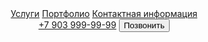
<!DOCTYPE html>
<html>
<head>
    <meta charset='utf-8'>
    <meta http-equiv='X-UA-Compatible' content='IE=edge'>
    <title>Смарт-Экспресс — Официальный сайт</title>
    <meta name='viewport' content='width=device-width, initial-scale=1'>
    <script src='js/jquery-3.6.0.min.js'></script>
</head>
<body>
    <header>
        <nav>
            <a href="#services">Услуги</a>
            <a href="#portfolio">Портфолио</a>
            <a href="#contacts">Контактная информация</a>
        </nav>
        <div>
            <a href="tel:+79356782130">+7 903 999-99-99</a>
            <button>Позвонить</button>
        </div>
    </header>
</body>
</html>